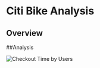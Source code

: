 # Citi Bike Analysis

## Overview


##Analysis


![Checkout Time by Users](https://user-images.githubusercontent.com/91440324/149823330-01d7aa29-4351-44d2-b318-8f8b4bdbb162.png)
